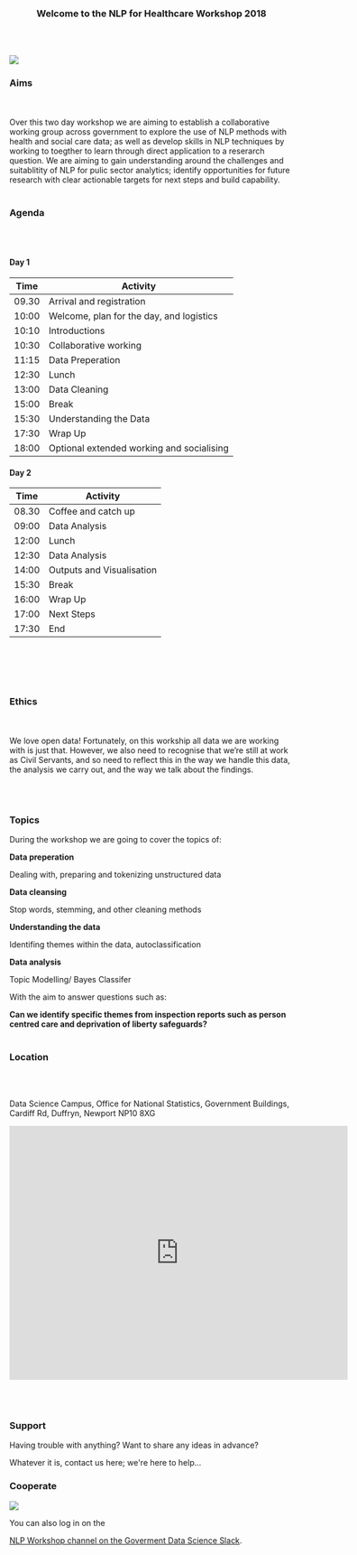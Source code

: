 <h3>
<p align="center"> Welcome to the NLP for Healthcare Workshop 2018 </p>
</h3>



<br><br>




![](https://datasciencecampus.ons.gov.uk/wp-content/uploads/sites/10/2017/03/data-science-icons-630x384-2-630x384.jpg)



 

### Aims
<br><br>
Over this two day workshop we are aiming to establish a collaborative working group across government to explore the use of NLP methods with health and social care data; as well as develop skills in NLP techniques by working to toegther to learn through direct application to a reserarch question. We are aiming to gain understanding around the challenges and suitablitity of NLP for pulic sector analytics; identify opportunities for future research with clear actionable targets for next steps and build capability. 
<br><br>

### Agenda
<br><br>

#### Day 1

| Time          |      Activity              |
| ------------- | ---------------------------|
| 09.30         | Arrival and registration   |
| 10:00         | Welcome, plan for the day, and logistics  |
| 10:10         | Introductions   |
| 10:30         | Collaborative working  |
| 11:15         | Data Preperation |
| 12:30         | Lunch |
| 13:00         | Data Cleaning  |
| 15:00         | Break  |
| 15:30         | Understanding the Data  |
| 17:30         | Wrap Up |
| 18:00         | Optional extended working and socialising |


#### Day 2

| Time          |      Activity              |
| ------------- | ---------------------------|
| 08.30         | Coffee and catch up   |
| 09:00         | Data Analysis |
| 12:00         | Lunch |
| 12:30         | Data Analysis  |
| 14:00         | Outputs and Visualisation |
| 15:30         | Break  |
| 16:00         | Wrap Up  |
| 17:00         | Next Steps |
| 17:30         | End |


<br>


<br><br>

### Ethics

<br><br>
We love open data! Fortunately, on this workship all data we are working with is just that. However, we also need to recognise that we’re still at work as Civil Servants, and so need to reflect this in the way we handle this data, the analysis we carry out, and the way we talk about the findings. 



<br><br>
### Topics


During the workshop we are going to cover the topics of:


**Data preperation**

Dealing with, preparing and tokenizing unstructured data


**Data cleansing**

Stop words, stemming, and other cleaning methods


**Understanding the data**

Identifing themes within the data, autoclassification


**Data analysis**

Topic Modelling/ Bayes Classifer 


With the aim to answer questions such as:

**Can we identify specific themes from inspection reports such as person centred care and deprivation of liberty safeguards?**
<br><br>

### Location
<br><br>

Data Science Campus, 
Office for National Statistics, 
Government Buildings,
Cardiff Rd, 
Duffryn, 
Newport NP10 8XG


<iframe src="https://www.google.com/maps/embed?pb=!1m18!1m12!1m3!1d2480.0994526143713!2d-3.029754048483698!3d51.56641031410776!2m3!1f0!2f0!3f0!3m2!1i1024!2i768!4f13.1!3m3!1m2!1s0x4871e14c9fe9338b%3A0xe6fa7f7cb3829a6d!2sOffice+for+National+Statistics!5e0!3m2!1sen!2suk!4v1521755793383" width="600" height="450" frameborder="0" style="border:0" allowfullscreen></iframe>
<br>


<br><br>



### Support 
Having trouble with anything? Want to share any ideas in advance?

Whatever it is, contact us here; we're here to help...
### Cooperate  

![](https://s14.postimg.org/7jj4djf3h/slack-icon-10645.png)

You can also log in on the 

[NLP Workshop channel on the Goverment Data Science Slack](https://govdatascience.slack.com/messages/G9U8FQ11A/).    



